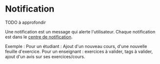 #  Notification

TODO à approfondir

Une notification est un message qui alerte l'utilisateur.
Chaque notification est dans le [centre de notification](centredenotification.md).

Exemple :
Pour un étudiant : Ajout d'un nouveau cours, d'une nouvelle feuille d'exercice.
Pour un enseignant : exercices à valider, tags à valider, ajout d'un avis sur ses exercices/cours.





